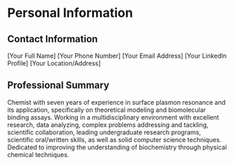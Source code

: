 # Personal Information

## Contact Information
[Your Full Name]
[Your Phone Number]
[Your Email Address]
[Your LinkedIn Profile]
[Your Location/Address]

## Professional Summary
Chemist with seven years of experience in surface plasmon resonance and its application, specifically on theoretical modeling and biomolecular binding assays. Working in a multidisciplinary environment with excellent research, data analyzing, complex problems addressing and tackling, scientific collaboration, leading undergraduate research programs, scientific oral/written skills, as well as solid computer science techniques. Dedicated to improving the understanding of biochemistry through physical chemical techniques.
